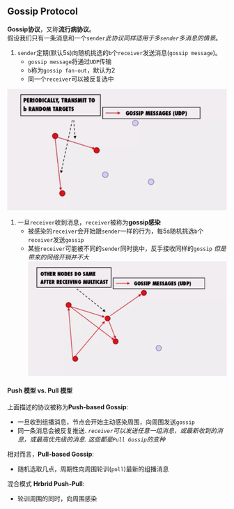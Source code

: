 ## Gossip Protocol

**Gossip协议**，又称**流行病协议**。<br>
假设我们只有一条消息和一个`sender`*此协议同样适用于多`sender`多消息的情景*。

1. `sender`定期(默认5s)向随机挑选的`b`个`receiver`发送消息(`gossip message`)。
   + `gossip message`将通过`UDP`传输
   + `b`称为`gossip fan-out`，默认为2
   + 同一个`receiver`可以被反复选中

![](https://github.com/ZhangShiqiu1993/notes/raw/master/cloud/12.Gossip%20Protocol/assets/1.png)

1. 一旦`receiver`收到消息，`receiver`被称为**gossip感染**
   + 被感染的`receiver`会开始跟`sender`一样的行为，每5s随机挑选`b`个`receiver`发送`gossip`
   + 某些`receiver`可能被不同的`sender`同时挑中，反手接收同样的`gossip` *但是带来的网络开销并不大*
![](https://github.com/ZhangShiqiu1993/notes/raw/master/cloud/12.Gossip%20Protocol/assets/2.png)

#### Push 模型 vs. Pull 模型

上面描述的协议被称为**Push-based Gossip**:
+ 一旦收到组播消息，节点会开始主动感染周围，向周围发送`gossip`
+ 同一条消息会被反复推送. *`receiver`可以发送任意一组消息，或最新收到的消息，或最高优先级的消息. 这些都是`Pull Gossip`的变种*

相对而言，**Pull-based Gossip**:
+ 随机选取几点，周期性向周围轮训(`poll`)最新的组播消息

混合模式 **Hrbrid Push-Pull**:
+ 轮训周围的同时，向周围感染


